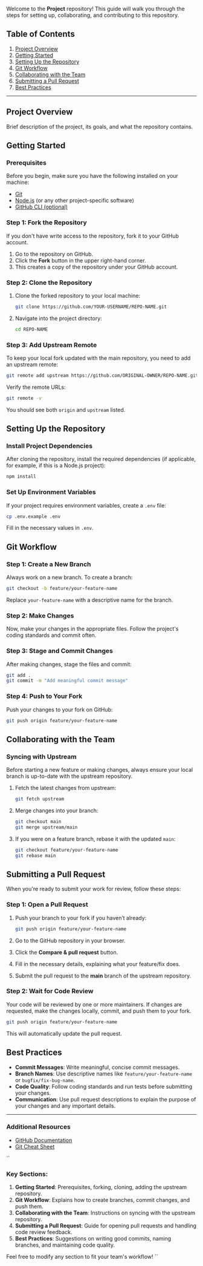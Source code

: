 Welcome to the **Project** repository! This guide will walk you through the steps for setting up, collaborating, and contributing to this repository.

## Table of Contents

1. [Project Overview](#project-overview)
2. [Getting Started](#getting-started)
3. [Setting Up the Repository](#setting-up-the-repository)
4. [Git Workflow](#git-workflow)
5. [Collaborating with the Team](#collaborating-with-the-team)
6. [Submitting a Pull Request](#submitting-a-pull-request)
7. [Best Practices](#best-practices)

---

## Project Overview

Brief description of the project, its goals, and what the repository contains.

## Getting Started

### Prerequisites

Before you begin, make sure you have the following installed on your machine:

- [Git](https://git-scm.com/)
- [Node.js](https://nodejs.org/) (or any other project-specific software)
- [GitHub CLI (optional)](https://cli.github.com/)

### Step 1: Fork the Repository

If you don't have write access to the repository, fork it to your GitHub account.

1. Go to the repository on GitHub.
2. Click the **Fork** button in the upper right-hand corner.
3. This creates a copy of the repository under your GitHub account.

### Step 2: Clone the Repository

1. Clone the forked repository to your local machine:

   ```bash
   git clone https://github.com/YOUR-USERNAME/REPO-NAME.git
   ```

2. Navigate into the project directory:

   ```bash
   cd REPO-NAME
   ```

### Step 3: Add Upstream Remote

To keep your local fork updated with the main repository, you need to add an upstream remote:

```bash
git remote add upstream https://github.com/ORIGINAL-OWNER/REPO-NAME.git
```

Verify the remote URLs:

```bash
git remote -v
```

You should see both `origin` and `upstream` listed.

## Setting Up the Repository

### Install Project Dependencies

After cloning the repository, install the required dependencies (if applicable, for example, if this is a Node.js project):

```bash
npm install
```

### Set Up Environment Variables

If your project requires environment variables, create a `.env` file:

```bash
cp .env.example .env
```

Fill in the necessary values in `.env`.

## Git Workflow

### Step 1: Create a New Branch

Always work on a new branch. To create a branch:

```bash
git checkout -b feature/your-feature-name
```

Replace `your-feature-name` with a descriptive name for the branch.

### Step 2: Make Changes

Now, make your changes in the appropriate files. Follow the project's coding standards and commit often.

### Step 3: Stage and Commit Changes

After making changes, stage the files and commit:

```bash
git add .
git commit -m "Add meaningful commit message"
```

### Step 4: Push to Your Fork

Push your changes to your fork on GitHub:

```bash
git push origin feature/your-feature-name
```

## Collaborating with the Team

### Syncing with Upstream

Before starting a new feature or making changes, always ensure your local branch is up-to-date with the upstream repository.

1. Fetch the latest changes from upstream:

   ```bash
   git fetch upstream
   ```

2. Merge changes into your branch:

   ```bash
   git checkout main
   git merge upstream/main
   ```

3. If you were on a feature branch, rebase it with the updated `main`:

   ```bash
   git checkout feature/your-feature-name
   git rebase main
   ```

## Submitting a Pull Request

When you're ready to submit your work for review, follow these steps:

### Step 1: Open a Pull Request

1. Push your branch to your fork if you haven’t already:

   ```bash
   git push origin feature/your-feature-name
   ```

2. Go to the GitHub repository in your browser.
3. Click the **Compare & pull request** button.
4. Fill in the necessary details, explaining what your feature/fix does.
5. Submit the pull request to the **main** branch of the upstream repository.

### Step 2: Wait for Code Review

Your code will be reviewed by one or more maintainers. If changes are requested, make the changes locally, commit, and push them to your fork.

```bash
git push origin feature/your-feature-name
```

This will automatically update the pull request.

## Best Practices

- **Commit Messages**: Write meaningful, concise commit messages.
- **Branch Names**: Use descriptive names like `feature/your-feature-name` or `bugfix/fix-bug-name`.
- **Code Quality**: Follow coding standards and run tests before submitting your changes.
- **Communication**: Use pull request descriptions to explain the purpose of your changes and any important details.

---

### Additional Resources

- [GitHub Documentation](https://docs.github.com/en)
- [Git Cheat Sheet](https://education.github.com/git-cheat-sheet-education.pdf)

``

### Key Sections:
1. **Getting Started**: Prerequisites, forking, cloning, adding the upstream repository.
2. **Git Workflow**: Explains how to create branches, commit changes, and push them.
3. **Collaborating with the Team**: Instructions on syncing with the upstream repository.
4. **Submitting a Pull Request**: Guide for opening pull requests and handling code review feedback.
5. **Best Practices**: Suggestions on writing good commits, naming branches, and maintaining code quality.

Feel free to modify any section to fit your team's workflow!
``

